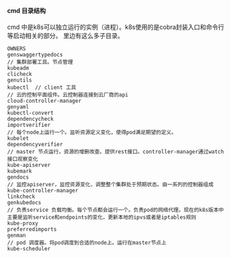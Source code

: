 
#### cmd 目录结构

cmd 中是k8s可以独立运行的实例（进程）。k8s使用的是cobra封装入口和命令行等启动相关的部分。
里边有这么多子目录。

    OWNERS                   
    genswaggertypedocs       
    // 集群部署工具。节点管理
    kubeadm
    clicheck                 
    genutils                 
    kubectl  // client 工具
    // 云的控制平面组件。云控制器连接到云厂商的api
    cloud-controller-manager 
    genyaml                  
    kubectl-convert
    dependencycheck          
    importverifier           
    // 每个node上运行一个。监听资源定义变化，使得pod满足期望的定义。
    kubelet
    dependencyverifier
    // master 节点运行，资源的增删改查。提供rest接口。controller-manager通过watch接口观察变化       
    kube-apiserver           
    kubemark
    gendocs                  
    // 监控apiserver，监控资源变化，调整整个集群处于预期状态。由一系列的控制器组成
    kube-controller-manager  
    linkcheck
    genkubedocs              
    // 负责service 负载均衡。每个节点都会运行一个。负责pod的网络代理。现在的k8s版本中主要是监听service和endpoints的变化，更新本地的ipvs或者是iptables规则
    kube-proxy               
    preferredimports
    genman    
    // pod 调度器。将pod调度到合适的node上。运行在master节点上               
    kube-scheduler
